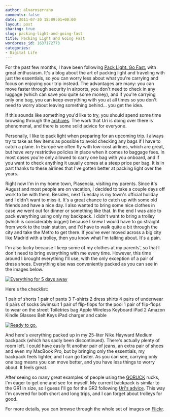 ```yaml
---
author: alvaroserrano
comments: false
date: 2011-07-30 18:09:01+00:00
layout: post
sharing: true
slug: packing-light-and-going-fast
title: Packing Light and Going Fast
wordpress_id: 1637172773
categories:
- Digital Life
---
```


For the past few months, I have been following [Pack Light. Go Fast.](http://packlite.tumblr.com) with great enthusiasm. It's a blog about the art of packing light and traveling with just the essentials, so you can worry less about what you're carrying and focus on enjoying your trip instead. The advantages are many: you can move faster through security in airports, you don't need to check in any luggage (which can save you quite some money), and if you're carrying only one bag, you can keep everything with you at all times so you don't need to worry about leaving something behind... you get the idea.

If this sounds like something you'd like to try, you should spend some time browsing through the [archives](http://packlite.tumblr.com/archive). The work that Uri is doing over there is phenomenal, and there is some solid advice for everyone.

Personally, I like to pack light when preparing for an upcoming trip. I always try to take as few items as possible to avoid checking any bags if I have to catch a plane. In Europe we often fly with low-cost airlines, which are great, but have very restrictive policies in place when it comes to baggage fees. In most cases you're only allowed to carry one bag with you onboard, and if you want to check anything it usually comes at a steep price per bag. It is in part thanks to these airlines that I've gotten better at packing light over the years.

Right now I'm in my home town, Plasencia, visiting my parents. Since it's August and most people are on vacation, I decided to take a couple days off work to be with them. Besides, next Tuesday is my town's official holiday and I didn't want to miss it. It's a great chance to catch up with some old friends and have a nice day. I also wanted to bring some nice clothes in case we went out for dinner or something like that. In the end I was able to pack everything using only my backpack. I didn't want to bring a trolley (which is considerably bigger) because I knew I would have to go straight from work to the train station, and I'd have to walk quite a bit through the city and take the Metro to get there. If you've ever moved across a big city like Madrid with a trolley, then you know what I'm talking about. It's a pain.

I'm also lucky because I keep some of my clothes at my parents', so that I don't need to bring everything with me every time. However, this time around I brought everything I'll use, with the only exception of a pair of dress shoes. Everything else was conveniently packed as you can see in the images below.

[![Everything for 5 days away](/assets/images/flickr/5990609647_c11cd60402.jpg)](http://www.flickr.com/photos/analogsenses/5990609647/)

Here's the checklist:

1 pair of shorts
1 pair of pants
3 T-shirts
2 dress shirts
4 pairs of underwear
4 pairs of socks
Swimsuit
1 pair of flip-flops for the pool
1 pair of flip-flops to wear on the street
Toiletries bag
Apple Wireless Keyboard
iPad 2
Amazon Kindle
Glasses
Belt
Keys
iPad charger and cable

[![Ready to go.](/assets/images/flickr/5991167704_9e9def238f.jpg)](http://www.flickr.com/photos/analogsenses/5991167704/)

And here's everything packed up in my 25-liter Nike Hayward Medium backpack (which has sadly been discontinued). There's actually plenty of room left. I could have easily fit another pair of jeans, an extra pair of shoes and even my MacBook Pro, but by bringing only the essentials, my backpack feels lighter, and I can go faster. As you can see, carrying only one bag means you can move better, and you have less things to worry about. It feels great.

After seeing so many great examples of people using the [GORUCK](http://goruck.com) rucks, I'm eager to get one and see for myself. My current backpack is similar to the GR1 in size, so I guess I'll go for the GR2 following [Uri's advice](http://packlite.tumblr.com/post/5331848342). This way I'm covered for both short and long trips, and I can forget about trolleys for good.

For more details, you can browse through the whole set of images on [Flickr](http://www.flickr.com/photos/analogsenses/sets/72157627315941688/).
